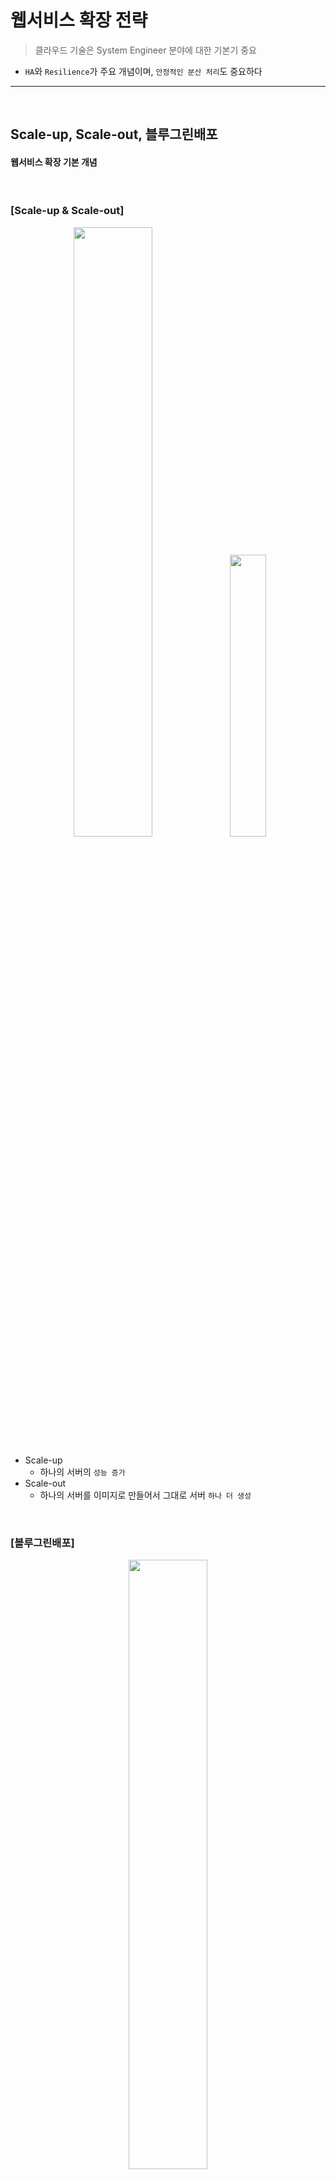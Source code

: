 # 웹서비스 확장 전략 
> 클라우드 기술은 System Engineer 분야에 대한 기본기 중요
* ```HA```와 ```Resilience```가 주요 개념이며, ```안정적인 분산 처리```도 중요하다

<hr>
<br>

## Scale-up, Scale-out, 블루그린배포

#### 웹서비스 확장 기본 개념

<br>

### [Scale-up & Scale-out]

<div align="center">
  <img width ="50%" src="https://user-images.githubusercontent.com/37537227/118649713-c5ae5b80-b81e-11eb-9332-a95fcb8fb2ee.png">
  <img width ="34%" src="https://user-images.githubusercontent.com/37537227/118649884-f42c3680-b81e-11eb-8619-8c79376ad553.png">
</div>

* Scale-up
  * 하나의 서버의 ```성능 증가```
* Scale-out
  * 하나의 서버를 이미지로 만들어서 그대로 서버 ```하나 더 생성```

<br>

### [블루그린배포]

<div align="center">
  <img width ="50%" src="https://user-images.githubusercontent.com/37537227/118650229-2ccc1000-b81f-11eb-89e7-b2dcda381e05.png">
</div>

* 색깔 
  * 블루 : ```기존``` 서버
  * 그린 : ```새로운``` 서버 (새롭게 패치된 서버)

* ```블루그린배포```
  * ```무중단``` 서버를 위해서, 하나의 블루 서버에 새로운 소스 코드를 넣은 뒤에 다시 재가동하여 그린 서버로 만드는 방식

<br>
<hr>
<br>

## 서버 부하분산을 위한 네트워크

#### 부하 (Load) & 분산 (Balance)

<br>

### [서버 부하 분산을 위한 네트워크]

<div align="center">
  <img width ="80%" src="https://user-images.githubusercontent.com/37537227/118657738-b206f300-b826-11eb-80f8-31a7745d93a6.png">
</div>


* 동그라미 : ```라우터```
* 네모    : ```스위치```
  * ```백본스위치``` : 중계서버 (척추 역할)
  * ```L7스위치```  : Application Layer가 L7, 즉 HTTP 프로토콜을 이해할 수 있는 Layer 
* Zone
  * Trust Zone : ```내부망 (개발망)``` - 운영망 접근 가능, 개발/테스트 환경에서 운영 환경으로 배포가 가능해야 하기 때문
  * DMZ Zone.  : ```외부망 (운영망)```

<br>

### [DNS 및 Host]

<div align="center">
  <img width ="80%" src="https://user-images.githubusercontent.com/37537227/118654310-643cbb80-b823-11eb-9af1-9ead7948df1b.png">
</div>

* ```DNS```  : IP주소는 읽기 어렵기 때문에, ```MyStyle.com``` 처럼 사람이 읽기 편한 주소를 할당받는 것 
* ```Host``` : Scale-out을 통해 다수의 같은 서버가 생성되는데, 구분하기 쉽도록 ```MyStyle1.com, MyStyle2.com, MyStyle3.com``` 처럼 이름을 할당해주는 것
  * ```Windows/System32/drivers/etc/hosts``` 파일에서 설정 가능
  * This file contains the mappings of IP addresses to host names. 
  * "IP Address" "Host Name" 순

<br>

### [DNS와 HTTPS]

<div align="center">
  <img width ="80%" src="https://user-images.githubusercontent.com/37537227/118655891-f1ccdb00-b824-11eb-90fb-ef886584df15.png">
</div>

* ```Wild Card 인증서```
  * ```*.도메인.com```
  * 모든 ```subdomain.domain.com``` 사용 가능
* 보통 ```앞의 WEB 서버에게만 SSL 인증```을 받아서, 보안 이슈를 해결한 뒤에, 뒤의 WAS 서버와 연동하는 형식 (뒤에 위치하기 때문에 보안적으로 안전하다고 함)

<br>

### [Virtual IP]

<div align="center">
  <img width ="80%" src="https://user-images.githubusercontent.com/37537227/118656890-ecbc5b80-b825-11eb-8508-f62ff4029e46.png">
</div>

* ```내부 서버팜```에서는 서버들이 api1, api2, api3이 scale-out되어 있는 상태이고, 외부로 공개되어 있지 않기 때문에, Virtual IP 주소로만 구성되어 있다
  * VIP 스위치가 Load-balancing을 해주는 형식이다

<br>
<hr>
<br>

## 읽기요청 부하 분산

#### 대고객을 대상으로 제공되는 서비스는 매우 큰 로드를 받게 되기 때문에 읽기 요청 분산이 중요

<br>

### [캐시]

<div align="center">
  <img width ="80%" src="https://user-images.githubusercontent.com/37537227/118658844-bbdd2600-b827-11eb-9c65-b4e325d1dd6d.png">
</div>

* DBMS 서버에 대한 부담을 줄여주기 위해, 앞 서버에 Cache를 포함시켜서 꼭 필요할 때만 DBMS 서버를 호출하게 설계 가능

<div align="center">
  <img width ="80%" src="https://user-images.githubusercontent.com/37537227/118659198-1080a100-b828-11eb-886c-c8e8610d148e.png">
</div>

* 하지만, Cache가 포함되어 있는 서버를 Scale-out하게 되면 각 서버마다 Cache의 내용물이 달라질 수 있다
* 따라서, 별도의 Cache 서버를 구축하는 설계 또한 가능

### [클러스터링]

<div align="center">
  <img width ="80%" src="https://user-images.githubusercontent.com/37537227/118660309-07440400-b829-11eb-8c2f-31c5b8480fb0.png">
</div>

* 모든 DBMS 서버가 동일한 데이터를 가지는 방식 (고비용)

<br>

### [레플리카]

<div align="center">
  <img width ="50%%" src="https://user-images.githubusercontent.com/37537227/118660398-204cb500-b829-11eb-9b91-27d238d88942.png">
</div>

* 같은 서버를 똑같이 복사해서 더 만드는 방식

<br>

### [샤딩]

<div align="center">
  <img width ="50%%" src="https://user-images.githubusercontent.com/37537227/118660853-8a655a00-b829-11eb-8b59-ba55220c6eb0.png">
</div>

* Hash 함수, MOD 함수처럼 값에 따라 분산해서 데이터를 저장하는 방식

<br>
<hr>
<br>

## 쓰기요청 부하 분산

#### 쓰기요청은 GB 단위 혹은 더 큰 단위의 바이트들이 들어오는 등 매우 큰 로딩으로 이어지기 때문에 다른 기능이 마비가 될 수 있다

<br>

### [MSA - 서버 나누기 (읽기용, 쓰기용)]

<div align="center">
  <img width ="80%" src="https://user-images.githubusercontent.com/37537227/118662150-be8d4a80-b82a-11eb-86d4-1d350544f4d0.png">
</div>

* 대용량 쓰기 요청으로 인해, 읽기 요청이 지연될 수 있기 때문에, 별로도 ```쓰기용 서버```와 ```읽기용 서버```를 구축하는 방식

